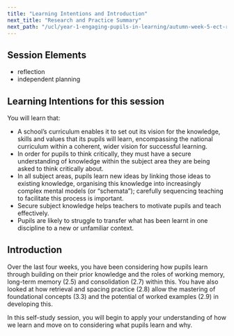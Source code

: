```yaml
---
title: "Learning Intentions and Introduction"
next_title: "Research and Practice Summary"
next_path: "/ucl/year-1-engaging-pupils-in-learning/autumn-week-5-ect-research-and-practice-summary"
---
```


## Session Elements

- reflection
- independent planning

## Learning Intentions for this session

You will learn that:

- A school’s curriculum enables it to set out its vision for the knowledge, skills and values that its pupils will learn, encompassing the national curriculum within a coherent, wider vision for successful learning.
- In order for pupils to think critically, they must have a secure understanding of knowledge within the subject area they are being asked to think critically about.
- In all subject areas, pupils learn new ideas by linking those ideas to existing knowledge, organising this knowledge into increasingly complex mental models (or “schemata”); carefully sequencing teaching to facilitate this process is important.
- Secure subject knowledge helps teachers to motivate pupils and teach effectively.
- Pupils are likely to struggle to transfer what has been learnt in one discipline to a new or unfamiliar context.

## Introduction

Over the last four weeks, you have been considering how pupils learn through building on their prior knowledge and the roles of working memory, long-term memory (2.5) and consolidation (2.7) within this. You have also looked at how retrieval and spacing practice (2.8) allow the mastering of foundational concepts (3.3) and the potential of worked examples (2.9) in developing this.

In this self-study session, you will begin to apply your understanding of how we learn and move on to considering what pupils learn and why.
